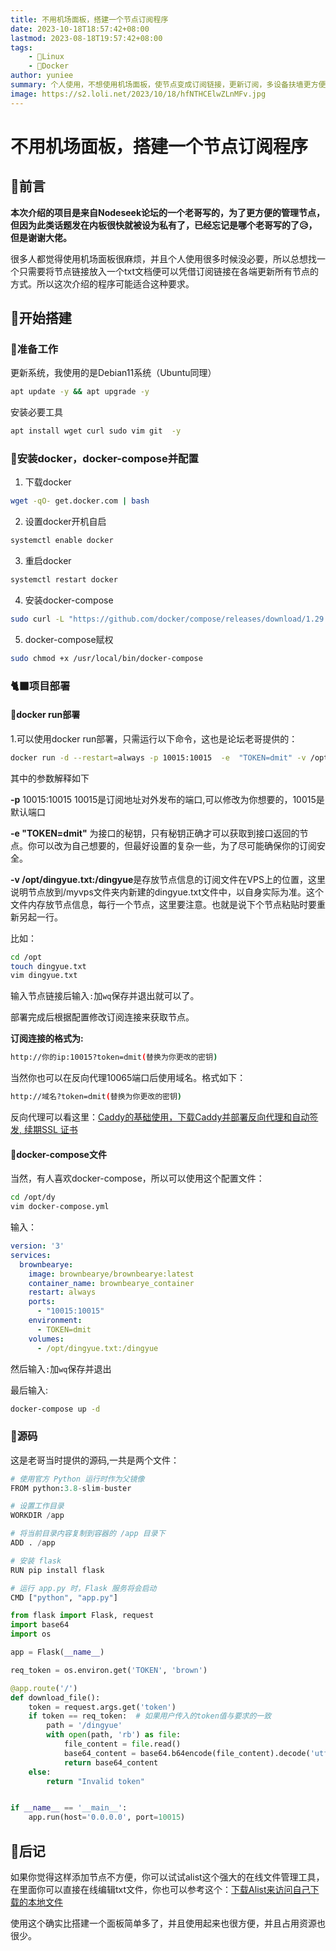 ```yaml
---
title: 不用机场面板，搭建一个节点订阅程序
date: 2023-10-18T18:57:42+08:00
lastmod: 2023-08-18T19:57:42+08:00
tags: 
    - 🐘Linux
    - 🐋Docker
author: yuniee
summary: 个人使用，不想使用机场面板，使节点变成订阅链接，更新订阅，多设备扶墙更方便。
image: https://s2.loli.net/2023/10/18/hfNTHCElwZLnMFv.jpg
---
```


# 不用机场面板，搭建一个节点订阅程序

## 🦦前言

**本次介绍的项目是来自Nodeseek论坛的一个老哥写的，为了更方便的管理节点，但因为此类话题发在内板很快就被设为私有了，已经忘记是哪个老哥写的了😥，但是谢谢大佬。**

很多人都觉得使用机场面板很麻烦，并且个人使用很多时候没必要，所以总想找一个只需要将节点链接放入一个txt文档便可以凭借订阅链接在各端更新所有节点的方式。所以这次介绍的程序可能适合这种要求。

## 🦛开始搭建

### 🤪准备工作

更新系统，我使用的是Debian11系统（Ubuntu同理）

```bash
apt update -y && apt upgrade -y
```

安装必要工具

```bash
apt install wget curl sudo vim git  -y
```

### 🐋安装docker，docker-compose并配置

1. 下载docker   

```bash
wget -qO- get.docker.com | bash
```

2. 设置docker开机自启

```bash
systemctl enable docker
```

3. 重启docker

```bash
systemctl restart docker
```

4. 安装docker-compose

```bash
sudo curl -L "https://github.com/docker/compose/releases/download/1.29.2/docker-compose-$(uname -s)-$(uname -m)" -o /usr/local/bin/docker-compose
```

5. docker-compose赋权

```bash
sudo chmod +x /usr/local/bin/docker-compose
```

### 🐈‍⬛项目部署

#### 🐐docker run部署

1.可以使用docker run部署，只需运行以下命令，这也是论坛老哥提供的：

```bash
docker run -d --restart=always -p 10015:10015  -e  "TOKEN=dmit" -v /opt/dingyue.txt:/dingyue brownbearye/brownbearye:latest
```

其中的参数解释如下

**-p** 10015:10015 10015是订阅地址对外发布的端口,可以修改为你想要的，10015是默认端口

**-e "TOKEN=dmit"** 为接口的秘钥，只有秘钥正确才可以获取到接口返回的节点。你可以改为自己想要的，但最好设置的复杂一些，为了尽可能确保你的订阅安全。

**-v /opt/dingyue.txt:/dingyue**是存放节点信息的订阅文件在VPS上的位置，这里说明节点放到/myvps文件夹内新建的dingyue.txt文件中，以自身实际为准。这个文件内存放节点信息，每行一个节点，这里要注意。也就是说下个节点粘贴时要重新另起一行。

比如：

```bash
cd /opt
touch dingyue.txt
vim dingyue.txt
```

输入节点链接后输入`:`加`wq`保存并退出就可以了。

部署完成后根据配置修改订阅连接来获取节点。



**订阅连接的格式为:** 

```bash
http://你的ip:10015?token=dmit(替换为你更改的密钥)
```

当然你也可以在反向代理10065端口后使用域名。格式如下：

```bash
http://域名?token=dmit(替换为你更改的密钥)
```

反向代理可以看这里：[Caddy的基础使用，下载Caddy并部署反向代理和自动签发, 续期SSL 证书](https://www.yunieebk.com/2023/07/30/caddy%E7%9A%84%E5%9F%BA%E7%A1%80%E4%BD%BF%E7%94%A8%EF%BC%8C%E4%B8%8B%E8%BD%BDcaddy%E5%B9%B6%E9%83%A8%E7%BD%B2%E5%8F%8D%E5%90%91%E4%BB%A3%E7%90%86%E5%92%8C%E8%87%AA%E5%8A%A8%E7%AD%BE%E5%8F%91-%E7%BB%AD%E6%9C%9Fssl-%E8%AF%81%E4%B9%A6/)

#### 🐢docker-compose文件

当然，有人喜欢docker-compose，所以可以使用这个配置文件：

```bash
cd /opt/dy
vim docker-compose.yml
```

输入：

```yaml
version: '3'
services:
  brownbearye:
    image: brownbearye/brownbearye:latest
    container_name: brownbearye_container
    restart: always
    ports:
      - "10015:10015"
    environment:
      - TOKEN=dmit
    volumes:
      - /opt/dingyue.txt:/dingyue
```

然后输入`:`加`wq`保存并退出

最后输入:

```bash
docker-compose up -d
```

### 🫎源码

这是老哥当时提供的源码,一共是两个文件：

```python
# 使用官方 Python 运行时作为父镜像
FROM python:3.8-slim-buster

# 设置工作目录
WORKDIR /app

# 将当前目录内容复制到容器的 /app 目录下
ADD . /app

# 安装 flask
RUN pip install flask

# 运行 app.py 时，Flask 服务将会启动
CMD ["python", "app.py"]
```

```python
from flask import Flask, request
import base64
import os

app = Flask(__name__)

req_token = os.environ.get('TOKEN', 'brown')

@app.route('/')
def download_file():
    token = request.args.get('token')
    if token == req_token:  # 如果用户传入的token值与要求的一致
        path = '/dingyue'
        with open(path, 'rb') as file:
            file_content = file.read()
            base64_content = base64.b64encode(file_content).decode('utf-8')
            return base64_content
    else:
        return "Invalid token"


if __name__ == '__main__':
    app.run(host='0.0.0.0', port=10015)
```

## 🤠后记

如果你觉得这样添加节点不方便，你可以试试alist这个强大的在线文件管理工具，在里面你可以直接在线编辑txt文件，你也可以参考这个：[下载Alist来访问自己下载的本地文件](https://www.yunieebk.com/2023/08/22/%E9%97%B2%E7%BD%AEvps%E5%88%A9%E7%94%A8%E8%AE%A1%E5%88%92-%E5%88%A9%E7%94%A8docker-compose%E6%90%AD%E5%BB%BA%E4%B8%80%E4%B8%AAqqflac%E9%9F%B3%E4%B9%90%E4%B8%8B%E8%BD%BD%E5%99%A8/#%F0%9F%91%BB%E4%B8%8B%E8%BD%BDalist%E6%9D%A5%E8%AE%BF%E9%97%AE%E8%87%AA%E5%B7%B1%E4%B8%8B%E8%BD%BD%E7%9A%84%E6%9C%AC%E5%9C%B0%E6%96%87%E4%BB%B6)

使用这个确实比搭建一个面板简单多了，并且使用起来也很方便，并且占用资源也很少。